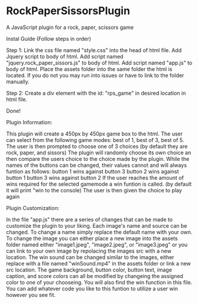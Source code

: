 # RockPaperSissorsPlugin
A JavaScript plugin for a rock, paper, scissors game


Instal Guide (Follow steps in order)

Step 1:
Link the css file named "style.css" into the head of html file.
Add Jquery script to body of html.
Add script named "jquery.rock_paper_sissors.js" to body of html.
Add script named "app.js" to body of html.
Place the assets folder into the same folder the html is located. If you do not you may run into issues or have to link to the folder manually.

Step 2:
Create a div element with the id: "rps_game" in desired location in html file.

Done!


Plugin Information:

This plugin will create a 450px by 450px game box to the html.
The user can select from the following game modes: best of 1, best of 3, best of 5.
The user is then prompted to choose one of 3 choices (by default they are rock, paper, and sissors)
The plugin will randomly choose its own choice an then compare the users choice to the choice made by the plugin.
While the names of the buttons can be changed, their values cannot and will always funtion as follows:
button 1 wins against button 3
button 2 wins against button 1
button 3 wins against button 2
If the user reaches the amount of wins required for the selected gamemode a win funtion is called. (by default it will print "win to the console)
The user is then given the choice to play again


Plugin Customization:

In the file "app.js" there are a series of changes that can be made to customize the plugin to your liking.
Each image's name and source can be changed. To change a name simply replace the default name with your own. To change the image you can either place a new image into the assets folder named
either "image1.jpeg", "image2.jpeg", or "image3.jpeg" or you can link to your own image by repolacing the images src with a new location.
The win sound can be changed similar to the images, either replace with a file named "winSound.mp4" in the assets folder or link a new src location.
The game background, button color, button text, image caption, and score colors can all be modified by changeing the assigned color to one of your chooseing.
You will also find the win function in this file. You can add whatever code you like to this funtion to utilize a user win however you see fit.

